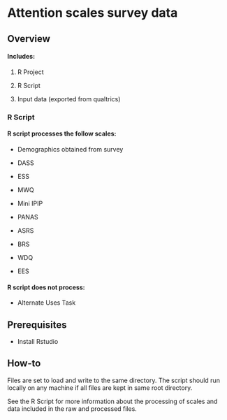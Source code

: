 # Attention scales survey data


## Overview

#### Includes:

1. R Project

2. R Script

3. Input data (exported from qualtrics)



### R Script

#### R script processes the follow scales:

- Demographics obtained from survey

- DASS

- ESS

- MWQ

- Mini IPIP

- PANAS

- ASRS

- BRS

- WDQ

- EES

#### R script does not process:

- Alternate Uses Task

 

## Prerequisites

- Install Rstudio


## How-to

Files are set to load and write to the same directory. The script should run locally on any machine if all files are kept in same root directory.

See the R Script for more information about the processing of scales and data included in the raw and processed files.

